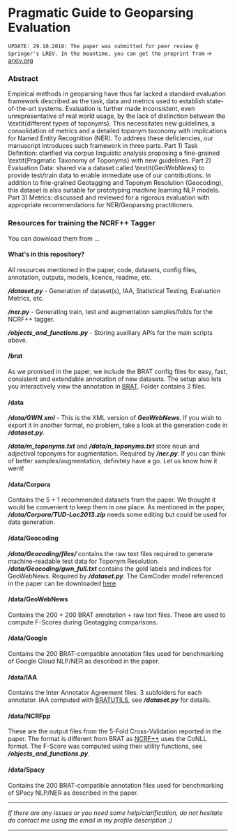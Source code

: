 # Pragmatic Guide to Geoparsing Evaluation

`UPDATE: 29.10.2018: The paper was submitted for peer review @ Springer's LREV. In the meantime, you can get the preprint from` -> [arxiv.org](https://arxiv.org/)

### Abstract
Empirical methods in geoparsing have thus far lacked a standard evaluation framework described as the task, data and metrics used to establish state-of-the-art systems. Evaluation is further made inconsistent, even unrepresentative of real world usage, by the lack of distinction between the \textit{different types of toponyms}. This necessitates new guidelines, a consolidation of metrics and a detailed toponym taxonomy with implications for Named Entity Recognition (NER). To address these deficiencies, our manuscript introduces such framework in three parts. Part 1) Task Definition: clarified via corpus linguistic analysis proposing a fine-grained \textit{Pragmatic Taxonomy of Toponyms} with new guidelines. Part 2) Evaluation Data: shared via a dataset called \textit{GeoWebNews} to provide test/train data to enable immediate use of our contributions. In addition to fine-grained Geotagging and Toponym Resolution (Geocoding), this dataset is also suitable for prototyping  machine learning NLP models. Part 3) Metrics: discussed and reviewed for a rigorous evaluation with appropriate recommendations for NER/Geoparsing practitioners.

### Resources for training the NCRF++ Tagger
You can download them from ...

#### What's in this repository?
All resources mentioned in the paper, code, datasets, config files, annotation, outputs, models, licence, readme, etc.

***/dataset.py*** - Generation of dataset(s), IAA, Statistical Testing, Evaluation Metrics, etc.

***/ner.py*** - Generating train, test and augmentation samples/folds for the NCRF++ tagger.

***/objects_and_functions.py*** - Storing auxiliary APIs for the main scripts above.

#### /brat
As we promised in the paper, we include the BRAT config files for easy, fast, consistent and extendable annotation of new datasets. The setup also lets you interactively view the annotation in [BRAT](http://brat.nlplab.org/downloads.html). Folder contains 3 files.

#### /data
***/data/GWN.xml*** - This is the XML version of ***GeoWebNews***. If you wish to export it in another format, no problem, take a look at the generation code in ***/dataset.py***.

***/data/m_toponyms.txt*** and ***/data/n_toponyms.txt*** store noun and adjectival toponyms for augmentation. Required by ***/ner.py***. If you can think of better samples/augmentation, definitely have a go. Let us know how it went!

#### /data/Corpora
Contains the 5 + 1 recommended datasets from the paper. We thought it would be convenient to keep them in one place. As mentioned in the paper, ***/data/Corpora/TUD-Loc2013.zip*** needs some editing but could be used for data generation.

#### /data/Geocoding
***/data/Geocoding/files/*** contains the raw text files required to generate machine-readable test data for Toponym Resolution.
***/data/Geocoding/gwn_full.txt*** contains the gold labels and indices for GeoWebNews. Required by ***/dataset.py***. The CamCoder model referenced in the paper can be downloaded [here](https://github.com/milangritta/Geocoding-with-Map-Vector).

#### /data/GeoWebNews
Contains the 200 + 200 BRAT annotation + raw text files. These are used to compute F-Scores during Geotagging comparisons.

#### /data/Google
Contains the 200 BRAT-compatible annotation files used for benchmarking of Google Cloud NLP/NER as described in the paper.

#### /data/IAA
Contains the Inter Annotator Agreement files. 3 subfolders for each annotator. IAA computed with [BRATUTILS](https://github.com/savkov/bratutils), see ***/dataset.py*** for details.

#### /data/NCRFpp
These are the output files from the 5-Fold Cross-Validation reported in the paper. The format is different from BRAT as [NCRF++](https://github.com/jiesutd/NCRFpp) uses the CoNLL format. The F-Score was computed using their utility functions, see ***/objects_and_functions.py***.

#### /data/Spacy
Contains the 200 BRAT-compatible annotation files used for benchmarking of SPacy NLP/NER as described in the paper.

***
*If there are any issues or you need some help/clarification, do not hesitate do contact me using the email in my profile description :)*
***
